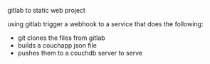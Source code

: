 gitlab to static web project

using gitlab trigger a webhook to a service that does the following:

* git clones the files from gitlab
* builds a couchapp json file
* pushes them to a couchdb server to serve

